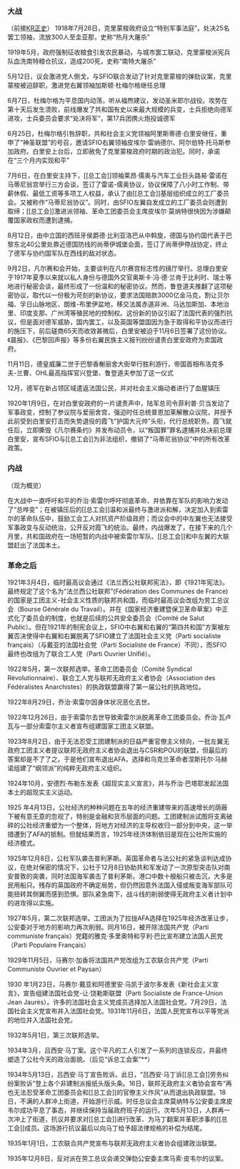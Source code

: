 ### 大战
（前接[KR正史](https://kaiserreich.wiki/Timeline_of_World_History_since_1914)）
1918年7月26日，克里蒙梭政府设立“特别军事法庭”，处决25名罢工领袖，流放300人至圭亚那，史称“热月大屠杀”

1919年5月，政府强制征收粮食引发农民暴动，与城市罢工联动，克里蒙梭派宪兵队血洗南特粮仓抗议，造成200死，史称“南特大屠杀”

5月12日，议会激进党人倒戈，与SFIO联合发动了针对克里蒙梭的弹劾议案，克里蒙梭被迫辞职，激进党右翼领袖加斯顿·杜梅尔格继任总理

6月7日，杜梅尔格为平息国内动荡，听从福煦建议，发动圣米耶尔战役。攻势在第十天后发生溃败，前线爆发了共和国有史以来最大规模的兵变，士兵拒绝向德军进攻，士兵委员会要求“处决将军”，第17兵团携火炮投诚德军

6月25日，杜梅尔格引咎辞职，共和社会主义党领袖阿里斯蒂德·白里安继任，重申了“神圣联盟”的号召，邀请SFIO右翼领袖皮埃尔·雷纳德尔、阿尔伯特·托马斯参加政府。白里安上台后，立即赦免了克里蒙梭政府时期的政治犯。同时，承诺在“三个月内实现和平”

7月6日，在白里安主持下，[[总工会]]领袖莱昂·儒奥与汽车工业巨头路易·雷诺在马蒂尼翁宫举行三方会谈，签订了雷诺-儒奥协议，协议保障了八小时工作制、带薪休假、最低工资等多项工人权益，承认了由[[总工会]]基层组织成立的工厂委员会。又被称作“马蒂尼翁协议”。同时，由SFIO左翼自发成立的工厂委员会则遭到取缔；[[总工会]]激进派领袖、革命工团委员会主席皮埃尔·莫纳特很快因为涉嫌颠覆国家政权而遭到逮捕。

8月12日，由中立国的西班牙侯爵德·比利亚洛巴从中斡旋，德国与协约国代表于巴黎东北40公里处靠近德国防线的尚蒂伊城堡会面，签订了尚蒂伊停战协定，终止了德军与协约国军队在西线的敌对状态。

9月2日，凡尔赛和会开始，主要谈判在凡尔赛宫标志性的镜厅举行。总理白里安于1917年夏季以来就以私人身份与德国外交官奥斯卡·冯·德·兰肯于比利时、瑞士等地进行秘密会谈，最终形成了一份温和的秘密协议。然而，鲁登道夫推翻了这项秘密协议，取代以一份极为苛刻的新协议，要求法国赔款3000亿金马克，割让贝尔福、孚日山脉地区、朗维-布里伊盆地，移交法属赤道非洲、马达加斯加、本地治里、印度支那、广州湾等殖民地的控制权。这份新的协议引起了法国代表的强烈抗议，但是面对德军威胁，国内罢工，以及英国等盟国因为急于取得和平协议而进行的施压下，前后磋商65天而收效甚微后，白里安被迫于11月6日签署了这份协议。《晨报》、《巴黎回声报》等多份右翼民族主义报刊纷纷谴责白里安政府为卖国政府。

11月11日，德皇威廉二世于巴黎香榭丽舍大街举行胜利游行，帝国首相布洛克多夫-兰曹、OHL最高指挥官兴登堡、鲁登道夫参加了这一仪式

12月，德军在新占领区域遣返法国公民，并对社会主义煽动者进行了血腥镇压

1920年1月9日，在对白里安政府的一片谴责声中，陆军总司令菲利普·贝当发动了军事政变，控制了参议院与爱丽舍宫，强迫时任总统普恩加莱解散众议院，并授予此前受到白里安打击而失势退役的霞飞“护国大元帅”头衔，代行总统职务。霞飞就任后，立即撕毁《凡尔赛条约》并发布动员令，以“叛国罪”罪名逮捕并处决前总理白里安，宣布SFIO与[[总工会]]为非法组织，撤销了“马蒂尼翁协议”中的所有改革政策。

### 内战
（现为概览）

在大战中一直呼吁和平的乔治·索雷尔呼吁彻底革命，并依靠在军队的影响力发动了“总哗变”；在被镇压后的[[总工会]]温和派最终与激进派和解，决定加入到索雷尔的革命队伍中，鼓励工会工人对抗资产阶级政府；而议会中的中左翼也无法接受军事政变与反动统治，公开反对霞飞的统治。最终，内战爆发了，在接下来的几个月里，共和国政府在一场短暂的内战中被索雷尔军队、[[总工会]]和中左翼的大联盟赶出了法国本土。

### 革命之后
1921年3月4日，临时最高议会通过《法兰西公社联邦宪法》，即《1921年宪法》。最终规定了这个名为“法兰西公社联邦”(Fédération des Communes de France)的国家是工团主义-社会主义性质的联邦共和国，而临时最高议会改组为劳工总议会（Bourse Générale du Travail）。并在《国家经济重建暨保卫革命草案》中正式化了委员会的制度，也就是后续的公共安全委员会（Comité de Salut Public）。但在1921年的制宪会议上，SFIO中右翼和右翼的“第四共和国”方案被左翼否决使得中右翼和右翼脱离了SFIO建立了法国社会主义党（Parti socialiste français）（与戴亚的法国社会党（Parti Socialiste de France）不同），而SFIO最终也改组为了联合工人党（Parti Ouvrier Unifié）。

1922年5月，第一次联邦选举。革命工团委员会（Comité Syndical Révolutionnaire）、联合工人党与联邦无政府主义者协会（Association des Fédéralistes Anarchistes）的执政联盟赢得了第一届公社的执政地位。

1922年8月29日，乔治·索雷尔因身体状况恶化去世。

1922年12月26日，由于索雷尔去世导致索雷尔派脱离革命工团委员会。乔治·瓦卢瓦与一部分索雷尔主义者宣布组建国家工团主义联盟。

1923年8月2日，由于无法忍受工团建制派的日益严重官僚主义倾向，一批左翼无政府工团主义者提议联邦无政府主义者协会退出与CSR和POU的联盟，但最后的答案却是不了了之。于是他们宣布退出AFA，选择和乌克兰革命者涅斯托尔·马赫诺组建了“纲领派”的纯粹无政府主义组织。

1924年10月，安德烈·布勒东发表《超现实主义宣言》，并与乔治·巴塔耶发起法国本土的超现实主义运动。

1925 年4月13日，公社经济的种种问题在五年的经济重建带来的高速增长的荫蔽下被有意无意的忽视了，特别是金融和货币层面的问题。工团建制派试图将支离破碎的公社经济重塑为一个整体，将地方对经济的主导权收归一部分到中央，这一举措遭到了AFA的抵制。但就结果而言，1925年经济体制依旧是现在公社所实施的经济模式。

1925年12月8日，公社军队袭击普利茅斯。英国革命者与法公社的紧急谈判达成协议，在绝对保密的情况下，公社于12月8日协助共和军发动了一次原型突击队对南安普敦的突袭，同时法国海军袭击了普利茅斯。港口中数十艘船只被击沉，大多是民用船只。残存的英国政府不确定局势，但仍然因意外法国入侵或叛变海军部队可能扭转其侧翼而感到恐惧。部队紧急南下，战斗线的削弱使得无政府主义者计划中的进攻得以实施。

1927年5月，第二次联邦选举。工团派为了拉拢AFA选择在1925年经济改革让步，公安委对于地方的影响力再次削弱。同月16日，被开除法国共产党（Parti communiste français）党籍的雅克·多里奥特和亨利·巴比宣布建立法国人民党（Parti Populaire Français）

1929年11月5日，马赛尔·加香将法国共产党改组为工农联合共产党（Parti Communiste Ouvrier et Paysan）

1930 年1月23日，马赛尔·戴亚和阿德里安·马凯于波尔多发表《新社会主义宣言》，宣告组建法国社会党-让·饶勒斯联盟（Parti Socialiste de France-Union Jean Jaurès）。许多的法国社会主义党成员选择加入法国社会党。7月29日，法国社会主义党宣布并入法国社会党。1931年11月6日，法国人民党宣布以平等党派的地位并入法国社会党。

1932年5月1日，第三次联邦选举。

1934年3月，吕西安·马丁案。这个平凡的工人引发了一系列的连锁反应，并最终塑造了公社今天的政治面貌。（后见“诉总工会案”**）

1934年5月13日，吕西安·马丁宣告败诉。此日，“吕西安·马丁诉[[总工会]]劳务纠纷案败诉”登上各个非建制派报纸头版头条。16日，联邦无政府主义者协会宣布“再也无法忍受革命工团委员会和[[总工会]]的官僚主义作风”从而退出执政联盟。18日，不满的人群冲上街道，开始游行示威。时任总议会主席莫纳特与公安委主席皮韦尔成功平息了事态，并继续保持当届政府班子的运行。次年5月13日，人群再一次冲上了街道，抗议并要求对[[总工会]]进行改革、为马丁翻案并革职涉事的[[总工会]]成员。这场游行抗议最后以向马丁给予超法律规格的补偿为结尾。

1935年1月1日，工农联合共产党宣布与联邦无政府主义者协会组建政治联盟。  
  
1935年12月8日，反对派在劳工总议会递交弹劾公安委主席马索·皮韦尔的议案。
